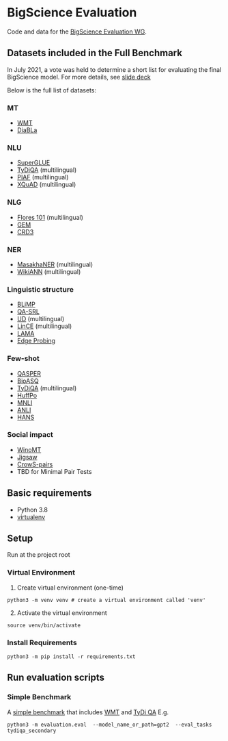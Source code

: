 # BigScience Evaluation
Code and data for the [BigScience Evaluation WG](https://bigscience.huggingface.co/en/#!pages/working-groups.md).

## Datasets included in the Full Benchmark
In July 2021, a vote was held to determine a short list for evaluating the final BigScience model. For more details,
see [slide deck](https://docs.google.com/presentation/d/1mvCcdYzA5jZgsDzwwGpOXrZvN4ygi-_M0Ubtuj-R_r0)

Below is the full list of datasets:
### MT
- [WMT](http://www.statmt.org/wmt20/metrics-task.html)
- [DiaBLa](https://github.com/rbawden/DiaBLa-dataset)

### NLU
- [SuperGLUE](https://super.gluebenchmark.com/)
- [TyDiQA](https://ai.google.com/research/tydiqa) (multilingual)
- [PIAF](https://github.com/etalab/piaf) (multilingual)
- [XQuAD](https://huggingface.co/datasets/xquad) (multilingual)

### NLG
- [Flores 101](https://github.com/facebookresearch/flores) (multilingual)
- [GEM](https://gem-benchmark.com/)
- [CRD3](https://huggingface.co/datasets/crd3)

### NER
- [MasakhaNER](https://github.com/masakhane-io/masakhane-ner) (multilingual)
- [WikiANN](https://github.com/afshinrahimi/mmner) (multilingual)

### Linguistic structure
- [BLiMP](https://github.com/alexwarstadt/blimp)
- [QA-SRL](https://qasrl.org/)  
- [UD](https://universaldependencies.org/) (multilingual)
- [LinCE](https://ritual.uh.edu/lince/) (multilingual)
- [LAMA](https://github.com/facebookresearch/LAMA)
- [Edge Probing](https://openreview.net/forum?id=SJzSgnRcKX)

### Few-shot
- [QASPER](https://allenai.org/data/qasper)
- [BioASQ](http://bioasq.org/)
- [TyDiQA](https://ai.google.com/research/tydiqa) (multilingual)
- [HuffPo](https://www.kaggle.com/rmisra/news-category-dataset)
- [MNLI](https://cims.nyu.edu/~sbowman/multinli/)
- [ANLI](https://github.com/facebookresearch/anli)
- [HANS](https://github.com/hansanon/hans)

### Social impact
- [WinoMT](https://github.com/gabrielStanovsky/mt_gender)
- [Jigsaw](https://www.kaggle.com/c/jigsaw-unintended-bias-in-toxicity-classification) 
- [CrowS-pairs](https://github.com/nyu-mll/crows-pairs/)
- TBD for Minimal Pair Tests

## Basic requirements
- Python 3.8
- [virtualenv](https://virtualenv.pypa.io/en/latest/)

## Setup
Run at the project root
### Virtual Environment
1. Create virtual environment (one-time)
```shell
python3 -m venv venv # create a virtual environment called 'venv'
```
2. Activate the virtual environment
```shell
source venv/bin/activate
```

### Install Requirements
```shell
python3 -m pip install -r requirements.txt
```

## Run evaluation scripts
### Simple Benchmark
A [simple benchmark](https://github.com/bigscience-workshop/Megatron-DeepSpeed/issues/22) that includes 
[WMT](https://huggingface.co/datasets/wmt19) and [TyDi QA](https://huggingface.co/datasets/tydiqa)
E.g.
```shell
python3 -m evaluation.eval  --model_name_or_path=gpt2  --eval_tasks tydiqa_secondary
```
